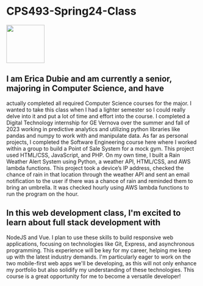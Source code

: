 #   CPS493-Spring24-Class
<a href="#" target="blank"><img align="center" src="CPS493-Spring24-Class\EricaDubiePortrait.jpeg" height="100" /></a>
## I am Erica Dubie and am currently a senior, majoring in Computer Science, and have
actually completed all required Computer Science courses for the major. I wanted to take this
class when I had a lighter semester so I could really delve into it and put a lot of time and effort
into the course. I completed a Digital Technology internship for GE Vernova over the summer
and fall of 2023 working in predictive analytics and utilizing python libraries like pandas and
numpy to work with and manipulate data. As far as personal projects, I completed the Software
Engineering course here where I worked within a group to build a Point of Sale System for a
mock gym. This project used HTML/CSS, JavaScript, and PHP. On my own time, I built a Rain
Weather Alert System using Python, a weather API, HTML/CSS, and AWS lambda functions.
This project took a device’s IP address, checked the chance of rain in that location through the
weather API and sent an email notification to the user if there was a chance of rain and
reminded them to bring an umbrella. It was checked hourly using AWS lambda functions to run
the program on the hour.
## In this web development class, I'm excited to learn about full stack development with
NodeJS and Vue. I plan to use these skills to build responsive web applications, focusing on
technologies like Git, Express, and asynchronous programming. This experience will be key for
my career, helping me keep up with the latest industry demands. I'm particularly eager to work
on the two mobile-first web apps we'll be developing, as this will not only enhance my portfolio
but also solidify my understanding of these technologies. This course is a great opportunity for
me to become a versatile developer!